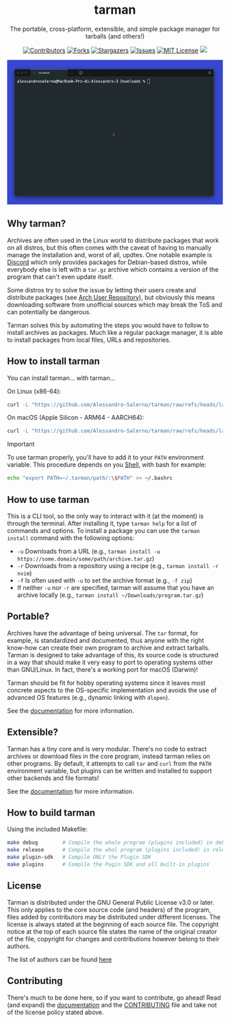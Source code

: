 <p align="center">
    <h1 align="center">tarman</h1>
    <p align="center"> The portable, cross-platform, extensible, and simple package manager for tarballs (and others!) </p>
</p>

<div align="center">

[contributors-shield]: https://img.shields.io/github/contributors/Alessandro-Salerno/tarman.svg?style=flat-square
[contributors-url]: https://github.com/Alessandro-Salerno/tarman/graphs/contributors
[forks-shield]: https://img.shields.io/github/forks/Alessandro-Salerno/tarman.svg?style=flat-square
[forks-url]: https://github.com/Alessandro-Salerno/tarman/network/members
[stars-shield]: https://img.shields.io/github/stars/Alessandro-Salerno/tarman.svg?style=flat-square
[stars-url]: https://github.com/Alessandro-Salerno/tarman/stargazers
[issues-shield]: https://img.shields.io/github/issues/Alessandro-Salerno/tarman.svg?style=flat-square
[issues-url]: https://github.com/Alessandro-Salerno/tarman/issues
[license-shield]: https://img.shields.io/github/license/Alessandro-Salerno/tarman.svg?style=flat-square
[license-url]: https://github.com/Alessandro-Salerno/tarman/blob/master/LICENSE.txt

[![Contributors][contributors-shield]][contributors-url]
[![Forks][forks-shield]][forks-url]
[![Stargazers][stars-shield]][stars-url]
[![Issues][issues-shield]][issues-url]
[![MIT License][license-shield]][license-url]
![](https://tokei.rs/b1/github/Alessandro-Salerno/tarman)

</div>

<div align="center">
  <img src=".github/screenshots/showcase.gif">
</div>

## Why tarman?
Archives are often used in the Linux world to distribute packages that work on all distros, but this often comes with the caveat of having to manually manage the installation and, worst of all, updtes. One notable example is [Discord](https://discord.com/) which only provides packages for Debian-based distros, while everybody else is left with a `tar.gz` archive which contains a version of the program that can't even update itself.

Some distros try to solve the issue by letting their users create and distribute packages (see [Arch User Repository](https://aur.archlinux.org/)), but obviously this means downloading software from unofficial sources which may break the ToS and can potentially be dangerous.

Tarman solves this by automating the steps you would have to follow to install archives as packages. Much like a regular package manager, it is able to install packages from local files, URLs and repositories.

## How to install tarman
You can install tarman... with tarman...

On Linux (x86-64):
```sh
curl -L "https://github.com/Alessandro-Salerno/tarman/raw/refs/heads/latest-build/linux-x86_64/tarman" -o ./tarman && chmod +x ./tarman && ./tarman add-repo "https://github.com/Alessandro-Salerno/tarman-user-repository/raw/refs/heads/latest-repos/linux-x86_64.tar.gz" && ./tarman install -r tarman && rm ./tarman
```

On macOS (Apple Silicon - ARM64 - AARCH64):
```sh
curl -L "https://github.com/Alessandro-Salerno/tarman/raw/refs/heads/latest-build/macos-arm64/tarman" -o ./tarman && chmod +x ./tarman && ./tarman add-repo "https://github.com/Alessandro-Salerno/tarman-user-repository/raw/refs/heads/latest-repos/macos-arm64.tar.gz" && ./tarman install -r tarman && rm ./tarman
```

> [!IMPORTANT]
> To use tarman properly, you'll have to add it to your `PATH` environment variable. This procedure depends on you [Shell](https://en.wikipedia.org/wiki/List_of_command-line_interpreters), with bash for example:
> ```sh
> echo "export PATH=~/.tarman/path/:\$PATH" >> ~/.bashrc
> ```

## How to use tarman
This is a CLI tool, so the only way to interact with it (at the moment) is through the terminal. After installing it, type `tarman help` for a list of commands and options. To install a package you can use the `tarman install` command with the following options:
- `-u` Downloads from a URL (e.g., `tarman install -u https://some.domain/some/path/archive.tar.gz`)
- `-r` Downloads from a repository using a recipe (e.g., `tarman install -r nvim`)
- `-f` Is often used with `-u` to set the archive format (e.g., `-f zip`)
- If neither `-u` nor `-r` are specified, tarman will assume that you have an archive locally (e.g., `tarman install ~/Downloads/program.tar.gz`)

## Portable?
Archives have the advantage of being universal. The `tar` format, for example, is standardized and documented, thus anyone with the right know-how can create their own program to archive and extract tarballs. Tarman is designed to take advantage of this, its source code is structured in a way that should make it very easy to port to operating systems other than GNU/Linux. In fact, there's a working port for macOS (Darwin)!

Tarman should be fit for hobby operating systems since it leaves most concrete aspects to the OS-specific implementation and avoids the use of advanced OS features (e.g., dynamic linking with `dlopen`).

See the [documentation](docs/porting.md) for more information.

## Extensible?
Tarman has a tiny core and is very modular. There's no code to extract archives or download files in the core program, instead tarman relies on other programs. By default, it attempts to call `tar` and `curl` from the `PATH` environment variable, but plugins can be written and installed to support other backends and file formats!

See the [documentation](docs/plugins.md) for more information.

## How to build tarman
Using the included Makefile:
```sh
make debug        # Compile the whole program (plugins included) in debug mode
make release      # Compile the whol program (plugins included) in release mode
make plugin-sdk   # Compile ONLY the Plugin SDK
make plugins      # Compile the Pugin SDK and all built-in plugins
```

## License
Tarman is distributed under the GNU General Public License v3.0 or later. This only applies to the core source code (and headers) of the program, files added by contributors may be distributed under different licenses. The license is always stated at the beginning of each source file. The copyright notice at the top of each source file states the name of the original creator of the file, copyright for changes and contributions however belong to their authors. 

The list of authors can be found [here](./AUTHORS)

## Contributing
There's much to be done here, so if you want to contribute, go ahead! Read (and expand) the [documentation](./docs) and the [CONTRIBUTING](./CONTRIBUTING.md) file and take not of the license policy stated above.
